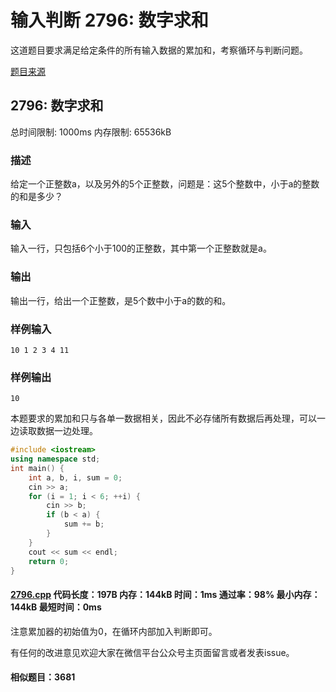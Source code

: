 # 输入判断 2796: 数字求和

这道题目要求满足给定条件的所有输入数据的累加和，考察循环与判断问题。

[题目来源](http://bailian.openjudge.cn/practice/2796/)

## 2796: 数字求和

总时间限制: 1000ms    内存限制: 65536kB

### 描述

给定一个正整数a，以及另外的5个正整数，问题是：这5个整数中，小于a的整数的和是多少？

### 输入

输入一行，只包括6个小于100的正整数，其中第一个正整数就是a。

### 输出

输出一行，给出一个正整数，是5个数中小于a的数的和。

### 样例输入
```
10 1 2 3 4 11
```
### 样例输出
```
10
```
本题要求的累加和只与各单一数据相关，因此不必存储所有数据后再处理，可以一边读取数据一边处理。
```cpp
#include <iostream>
using namespace std;
int main() {
	int a, b, i, sum = 0;
	cin >> a;
	for (i = 1; i < 6; ++i)	{
		cin >> b;
		if (b < a) {
			sum += b;
		}
	}
	cout << sum << endl;
	return 0;
}
```
#### [2796.cpp](/Code/2700-2799/2796.cpp) 代码长度：197B 内存：144kB 时间：1ms 通过率：98% 最小内存：144kB  最短时间：0ms

注意累加器的初始值为0，在循环内部加入判断即可。

有任何的改进意见欢迎大家在微信平台公众号主页面留言或者发表issue。

#### 相似题目：3681
